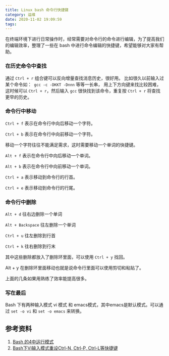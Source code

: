 ```yaml
---
title: Linux bash 命令行快捷键
category: 运维
date: 2020-11-02 19:09:59
tags:
---
```



在终端环境下进行日常操作时，经常需要对命令行的命令进行编辑，为了提高我们的编辑效率，整理了一些在 bash 中进行命令编辑的快捷键，希望能够对大家有帮助。

### 在历史命令中查找 

通过 `Ctrl + r` 组合键可以反向增量查找消息历史，很好用。 比如很久以前输入过某个命令如：` gcc -c -DKKT -Dnnn` 等等一长串， 用上下方向键来找比较困难，这时候可以 `Ctrl + r`，然后输入 `gcc` 很快找到该命令，重复按 `Ctrl + r` 将查找更早的历史。

### 命令行中移动 

`Ctrl + f` 表示在命令行中向后移动一个字符。

`Ctrl + b` 表示在命令行中向前移动一个字符。

移动一个字符往往不能满足需求，这时需要移动一个单词的快捷键。

`Alt + f` 表示在命令行中向后移动一个单词。

`Alt + b` 表示在命令行中向前移动一个单词。 

`Ctrl + a` 表示移动到命令行的行首。

`Ctrl + e` 表示移动到命令行的行尾。

### 命令行中删除 

`Alt + d` 往右边删除一个单词 

`Alt + Backspace` 往左删除一个单词 

`Ctrl + u` 往左删除到行首 

`Ctrl + k` 往右删除到行末 

其中这些删除都放入了删除环里面，可以使用 `Ctrl + y` 找回。

Alt + y 在删除环里面移动也就是说命令行里面可以使用剪切和粘贴了。 

上面的几条如果用熟练了效率能提高很多。 

### 写在最后

Bash 下有两种输入模式 vi 模式 和 emacs模式，其中emacs是默认模式。可以通过 `set -o vi` 和 `set -o emacs` 来转换。 



## 参考资料

1. [Bash 的4中运行模式](https://blog.csdn.net/u010711750/article/details/105924480)
2. [Bash下Vi输入模式重设Ctrl-N, Ctrl-P, Ctrl-L等快捷键](https://blog.csdn.net/marlonyao/article/details/83636161)

